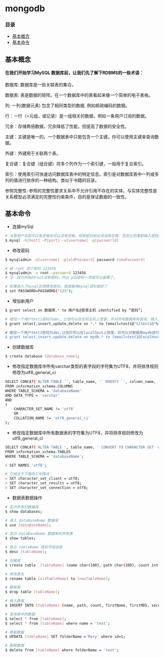 mongodb
=======================

### 目录
* [基本概念](#基本概念)
* [基本命令](#基本命令)



基本概念
-----------------------
#### 在我们开始学习MySQL 数据库前，让我们先了解下RDBMS的一些术语：

数据库: 数据库是一些关联表的集合。

数据表: 表是数据的矩阵。在一个数据库中的表看起来像一个简单的电子表格。

列: 一列(数据元素) 包含了相同类型的数据, 例如邮政编码的数据。

行：一行（=元组，或记录）是一组相关的数据，例如一条用户订阅的数据。

冗余：存储两倍数据，冗余降低了性能，但提高了数据的安全性。

主键：主键是唯一的。一个数据表中只能包含一个主键。你可以使用主键来查询数据。

外键：外键用于关联两个表。

复合键：复合键（组合键）将多个列作为一个索引键，一般用于复合索引。

索引：使用索引可快速访问数据库表中的特定信息。索引是对数据库表中一列或多列的值进行排序的一种结构。类似于书籍的目录。

参照完整性: 参照的完整性要求关系中不允许引用不存在的实体。与实体完整性是关系模型必须满足的完整性约束条件，目的是保证数据的一致性。

基本命令
-----------------------
* 连接mySql
```Bash
# 注意用户名前可以有空格也可以没有空格，但是密码前必须没有空格，否则让你重新输入密码。
$ mysql -h[host] -P[port] -u[username] -p[passworld]
```
* 修改密码
```Bash
$ mysqladmin -u[username] -p[oldPassword] password [newPassword]

# 给 root 加个密码 123456 
$ mysqladmin -u root -password 123456
# 注：因为开始时root没有密码，所以-p旧密码一项就可以省略了。 

# 如果进入了mysql后想修改密码，就直接用mysql语句就好了
$ set PASSWORD=PASSWORD("123");
```
* 增加新用户
```Bash
$ grant select on 数据库.* to 用户名@登录主机 identified by “密码”;

# 增加一个用户test1密码为abc，让他可以在任何主机上登录，并对所有数据库有查询、插入、修改、删除的权限。首先用root用户连入MYSQL，然后键入以下命令
$ grant select,insert,update,delete on *.* to [email=test1@"%]test1@"%[/email]" Identified by "abc";

# 增加一个用户test2密码为abc,让他只可以在localhost上登录，并可以对数据库mydb进行查询、插入、修改、删除的操作(localhost指本地主机，即MYSQL数据库所在的那台主机),这样用户即使用知道test2的密码，他也无法从internet上直接访问数据库，只能通过MYSQL主机上的web页来访问了。
$ grant select,insert,update,delete on mydb.* to [email=test2@localhost]test2@localhost[/email] identified by "abc";
```
* 创建数据库
```Bash
$ create database [database_name];
```
* 修改指定数据库中所有varchar类型的表字段的字符集为UTF8，并将排序规则修改为utf8_general_ci
```Bash
SELECT CONCAT('ALTER TABLE `', table_name, '` MODIFY `', column_name, '` ', DATA_TYPE, '(', CHARACTER_MAXIMUM_LENGTH, ') CHARACTER SET UTF8 COLLATE utf8_general_ci', (CASE WHEN IS_NULLABLE = 'NO' THEN ' NOT NULL' ELSE '' END), ';')
FROM information_schema.COLUMNS
WHERE TABLE_SCHEMA = 'databaseName'
AND DATA_TYPE = 'varchar'
AND
(
    CHARACTER_SET_NAME != 'utf8'
    OR
    COLLATION_NAME != 'utf8_general_ci'
);
```
* 修改指定数据库中所有数据表的字符集为UTF8，并将排序规则修改为utf8_general_ci
```Bash
SELECT CONCAT('ALTER TABLE ', table_name, ' CONVERT TO CHARACTER SET  utf8 COLLATE utf8_unicode_ci;')
FROM information_schema.TABLES
WHERE TABLE_SCHEMA = 'databaseName';

> SET NAMES 'utf8';

# 它相当于下面的三句指令：
> SET character_set_client = utf8;
> SET character_set_results = utf8;
> SET character_set_connection = utf8;
```

* 数据表数据操作
```Bash
# 显示所有的数据库
$ show databases;

# 进入 dataBaseName 数据库
$ use [dataBaseName];

# 显示 dataBaseName 数据库的所有表
$ show tables;

# 显示 tableName 表的字段信息
$ desc [tableName];

# 创建表
$ create table  [tableName] (name char(100), path char(100), count int(10), firstName char(100), firstMD5 char(100), secondName char(100), secondMD5 char(100), thirdName char(100), thirdMD5 char(100));

# 修改表名
$ rename table [oldTableName] to [newTableName];

# 删除表
$ drop table [tableName];

# 插入数据
$ INSERT INTO [tableName] (name, path, count, firstName, firstMD5, secondName, secondMD5, thirdName, thirdMD5) VALUES ('test', 'test', 1, 'name1', 'md1', 'name2', 'md2', 'name3', 'md3');

# 查询表中的数据
$ select * from [tableName];
$ select * from [tableName] where name = 'test';

# 更新数据
$ UPDATE [tableName] SET folderName ='Mary' where id=1;

# 删除数据
$ delete from [tableName] where folderName = 'test';
```



